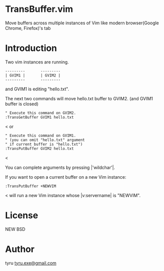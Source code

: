 
TransBuffer.vim
===============

Move buffers across multiple instances of Vim like modern browser(Google Chrome, Firefox)'s tab


Introduction
===============

Two vim instances are running.

	---------       ---------
	| GVIM1 |       | GVIM2 |
	---------       ---------

and GVIM1 is editing "hello.txt".

The next two commands will move
hello.txt buffer to GVIM2. (and GVIM1 buffer is closed)
>
	" Execute this command on GVIM2.
	:TransGetBuffer GVIM1 hello.txt
<
or
>
	" Execute this command on GVIM1.
	" (you can omit "hello.txt" argument
	" if current buffer is "hello.txt")
	:TransPutBuffer GVIM2 hello.txt
<

You can complete arguments by pressing |'wildchar'|.


If you want to open a current buffer on a new Vim instance:
>
	:TransPutBuffer +NEWVIM
<
will run a new Vim instance whose |v:servername| is "NEWVIM".


License
===============
NEW BSD


Author
===============
tyru <tyru.exe@gmail.com>
